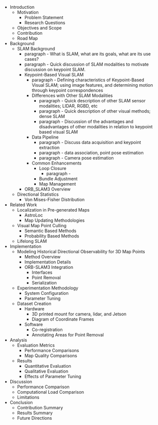 * Introduction
  * Motivation
    * Problem Statement
    * Research Questions
  * Objectives and Scope
  * Contribution
  * Road Map
* Background
  * SLAM Background
    * paragraph - What is SLAM, what are its goals, what are its use cases?
    * paragraph - Quick discussion of SLAM modalities to motivate discussion on keypoint SLAM.
    * Keypoint-Based Visual SLAM
      * paragraph - Defining characteristics of Keypoint-Based Visual SLAM; using image features, and determining motion through keypoint correspondences
      * Differences with Other SLAM Modalities
        * paragraph - Quick description of other SLAM sensor modalities; LIDAR, RGBD, etc
        * paragraph - Quick description of other visual methods; dense SLAM
        * paragraph - Discussion of the advantages and disadvantages of other modalities in relation to keypoint based visual SLAM
      * Data Pipeline
        * paragraph - Discuss data acquisition and keypoint extraction
        * paragraph - data association, point pose estimation
        * paragraph - Camera pose estimation
      * Common Enhancements
        * Loop Closure
          * paragraph - 
        * Bundle Adjustment
        * Map Management
    * ORB_SLAM3 Overview
  * Directional Statistics
    * Von Mises-Fisher Distribution
* Related Work
  * Localization in Pre-generated Maps
    * AstroLoc
    * Map Updating Methodologies
  * Visual Map Point Culling
    * Semantic Based Methods
    * Probability Based Methods
  * Lifelong SLAM
* Implementation
  * Modeling Historical Directional Observability for 3D Map Points
    * Method Overview
    * Implementation Details
    * ORB-SLAM3 Integration
      * Interfaces
      * Point Removal
      * Serialization
  * Experimentation Methodology
    * System Configuration
    * Parameter Tuning
  * Dataset Creation
    * Hardware
      * 3D printed mount for camera, lidar, and Jetson
      * Diagram of Coordinate Frames
    * Software 
      * Co-registration
      * Annotating Areas for Point Removal
* Analysis
  * Evaluation Metrics
    * Performance Comparisons
    * Map Quality Comparisons
  * Results
    * Quantitative Evaluation
    * Qualitative Evaluation
    * Effects of Parameter Tuning
* Discussion
  * Performance Comparison
  * Computational Load Comparison
  * Limitations
* Conclusion
  * Contribution Summary
  * Results Summary
  * Future Directions
